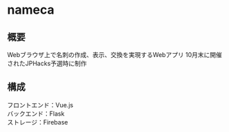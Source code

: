 # nameca
## 概要
Webブラウザ上で名刺の作成、表示、交換を実現するWebアプリ
10月末に開催されたJPHacks予選時に制作

## 構成
フロントエンド：Vue.js  
バックエンド：Flask  
ストレージ：Firebase
